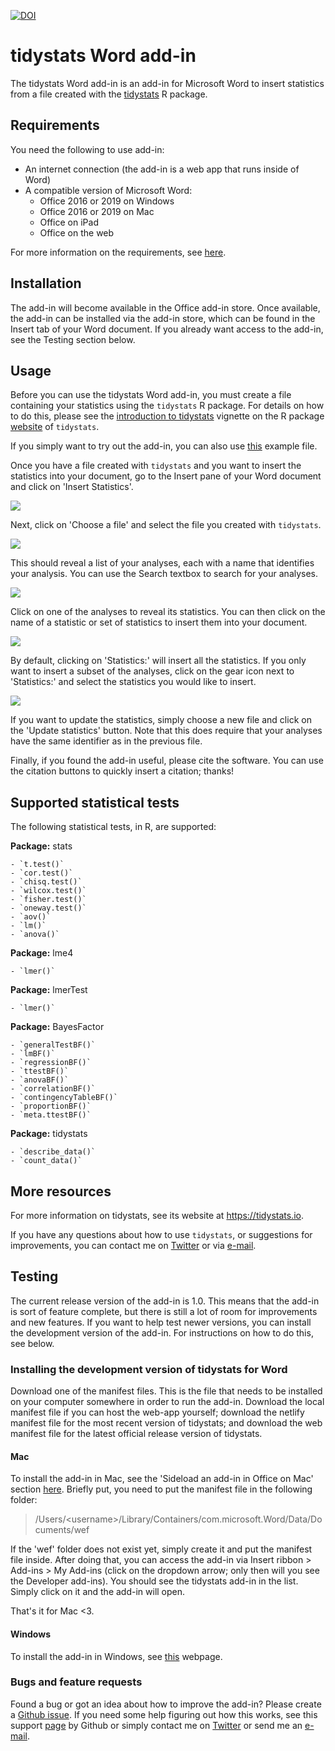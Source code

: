 [![DOI](https://zenodo.org/badge/208565217.svg)](https://zenodo.org/badge/latestdoi/208565217)

# tidystats Word add-in

The tidystats Word add-in is an add-in for Microsoft Word to insert statistics from a file created with the [tidystats](https://github.com/WillemSleegers/tidystats) R package.

## Requirements

You need the following to use add-in:

- An internet connection (the add-in is a web app that runs inside of Word)
- A compatible version of Microsoft Word:
  - Office 2016 or 2019 on Windows
  - Office 2016 or 2019 on Mac
  - Office on iPad
  - Office on the web

For more information on the requirements, see [here](https://docs.microsoft.com/en-us/office/dev/add-ins/concepts/requirements-for-running-office-add-ins).

## Installation

The add-in will become available in the Office add-in store. Once available, the add-in can be installed via the add-in store, which can be found in the Insert tab of your Word document. If you already want access to the add-in, see the Testing section below.

## Usage

Before you can use the tidystats Word add-in, you must create a file containing your statistics using the `tidystats` R package. For details on how to do this, please see the <a href="https://willemsleegers.github.io/tidystats/articles/introduction-to-tidystats.html">introduction to tidystats</a> vignette on the R package [website](https://willemsleegers.github.io/tidystats/) of `tidystats`.

If you simply want to try out the add-in, you can also use [this](data/example.json) example file.

Once you have a file created with `tidystats` and you want to insert the statistics into your document, go to the Insert pane of your Word document and click on 'Insert Statistics'.

![](images/screen0.png)

Next, click on 'Choose a file' and select the file you created with `tidystats`.

![](images/screen1.png)

This should reveal a list of your analyses, each with a name that identifies your analysis. You can use the Search textbox to search for your analyses.

![](images/screen2.png)

Click on one of the analyses to reveal its statistics. You can then click on the name of a statistic or set of statistics to insert them into your document.

![](images/screen3.png)

By default, clicking on 'Statistics:' will insert all the statistics. If you only want to insert a subset of the analyses, click on the gear icon next to 'Statistics:' and select the statistics you would like to insert.

![](images/screen4.png)

If you want to update the statistics, simply choose a new file and click on the 'Update statistics' button. Note that this does require that your analyses have the same identifier as in the previous file.

Finally, if you found the add-in useful, please cite the software. You can use the citation buttons to quickly insert a citation; thanks!

## Supported statistical tests

The following statistical tests, in R, are supported:

**Package:** stats

    - `t.test()`
    - `cor.test()`
    - `chisq.test()`
    - `wilcox.test()`
    - `fisher.test()`
    - `oneway.test()`
    - `aov()`
    - `lm()`
    - `anova()`

**Package:** lme4

    - `lmer()`

**Package:** lmerTest

    - `lmer()`

**Package:** BayesFactor

    - `generalTestBF()`
    - `lmBF()`
    - `regressionBF()`
    - `ttestBF()`
    - `anovaBF()`
    - `correlationBF()`
    - `contingencyTableBF()`
    - `proportionBF()`
    - `meta.ttestBF()`

**Package:** tidystats

    - `describe_data()`
    - `count_data()`

## More resources

For more information on tidystats, see its website at <a href="https://tidystats.io">https://tidystats.io</a>.

If you have any questions about how to use `tidystats`, or suggestions for improvements, you can contact me on [Twitter](https://twitter.com/willemsleegers) or via [e-mail](mailto:tidystats@gmail.com).

## Testing

The current release version of the add-in is 1.0. This means that the add-in is sort of feature complete, but there is still a lot of room for improvements and new features. If you want to help test newer versions, you can install the development version of the add-in. For instructions on how to do this, see below.

### Installing the development version of tidystats for Word

Download one of the manifest files. This is the file that needs to be installed on your computer somewhere in order to run the add-in. Download the local manifest file if you can host the web-app yourself; download the netlify manifest file for the most recent version of tidystats; and download the web manifest file for the latest official release version of tidystats.

#### Mac

To install the add-in in Mac, see the 'Sideload an add-in in Office on Mac' section [here](https://docs.microsoft.com/en-us/office/dev/add-ins/testing/sideload-an-office-add-in-on-ipad-and-mac#sideload-an-add-in-in-office-on-mac). Briefly put, you need to put the manifest file in the following folder:

> /Users/\<username\>/Library/Containers/com.microsoft.Word/Data/Documents/wef

If the 'wef' folder does not exist yet, simply create it and put the manifest file inside. After doing that, you can access the add-in via Insert ribbon > Add-ins > My Add-ins (click on the dropdown arrow; only then will you see the Developer add-ins). You should see the tidystats add-in in the list. Simply click on it and the add-in will open.

That's it for Mac <3.

#### Windows

To install the add-in in Windows, see [this](https://docs.microsoft.com/en-us/office/dev/add-ins/testing/create-a-network-shared-folder-catalog-for-task-pane-and-content-add-ins) webpage.

### Bugs and feature requests

Found a bug or got an idea about how to improve the add-in? Please create a [Github issue](https://github.com/WillemSleegers/tidystats-Word-add-in/issues). If you need some help figuring out how this works, see this support [page](https://help.github.com/en/articles/creating-an-issue) by Github or simply contact me on [Twitter](https://twitter.com/willemsleegers) or send me an [e-mail](mailto:tidystats@gmail.com).
